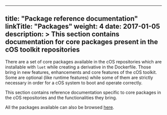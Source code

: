 
---
title: "Package reference documentation"
linkTitle: "Packages"
weight: 4
date: 2017-01-05
description: >
  This section contains documentation for core packages present in the cOS toolkit repositories
---

There are a set of core packages available in the cOS repositories which are installable with `luet` while creating a derivative in the Dockerfile. Those bring in new features, enhancements and core features of the cOS toolkit. Some are optional (like runtime features) while some of them are strictly necessary in order for a cOS system to boot and operate correctly. 

This section contains reference documentation specific to core packages in the cOS repositories and the functionalities they bring.

All the packages available can also be browsed [here](https://rancher-sandbox.github.io/cos-toolkit-package-browser/).
